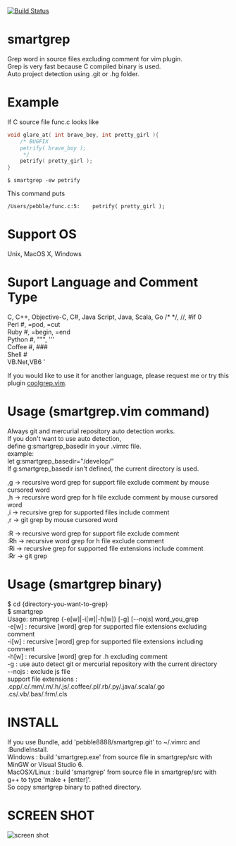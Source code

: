 [![Build Status](https://travis-ci.org/pebble8888/smartgrep.svg?branch=master)](https://travis-ci.org/pebble8888/smartgrep)

smartgrep
=======

Grep word in source files excluding comment for vim plugin.  
Grep is very fast because C compiled binary is used.  
Auto project detection using .git or .hg folder.  

Example
=======
If C source file func.c looks like
```c
void glare_at( int brave_boy, int pretty_girl ){
    /* BUGFIX
    petrify( brave_boy );
     */
    petrify( pretty_girl );
}
```
```
$ smartgrep -ew petrify
```
This command puts
```
/Users/pebble/func.c:5:    petrify( pretty_girl );
```
Support OS
=======
Unix, MacOS X, Windows

Suport Language and Comment Type
=======
C, C++, Objective-C, C#, Java Script, Java, Scala, Go   /* */, //, #if 0  
Perl        #, =pod, =cut  
Ruby 	    #, =begin, =end  
Python      #, """, '''  
Coffee      #, ###  
Shell       #  
VB.Net,VB6  '  
   
If you would like to use it for another language, please request me or try this plugin [coolgrep.vim](https://github.com/tyru/coolgrep.vim).  
  
Usage (smartgrep.vim command)
=======
Always git and mercurial repository auto detection works.  
If you don't want to use auto detection,  
define g:smartgrep_basedir in your .vimrc file.  
    example:  
        let g:smartgrep_basedir="/develop/"  
If g:smartgrep_basedir isn't defined, the current directory is used.  
  
,g   -> recursive word grep for support file exclude comment by mouse cursored word  
,h   -> recursive word grep for h file exclude comment by mouse cursored word  
,i   -> recursive grep for supported files include comment  
,r   -> git grep by mouse cursored word  

:R   -> recursive word grep for support file exclude comment  
:Rh  -> recursive word grep for h file exclude comment  
:Ri  -> recursive grep for supported file extensions include comment  
:Rr  -> git grep  
  
Usage (smartgrep binary)
=======
$ cd {directory-you-want-to-grep}  
$ smartgrep  
Usage: smartgrep {-e[w]|-i[w]|-h[w]} [-g] [--nojs] word_you_grep  
  -e[w] : recursive [word] grep for supported file extensions excluding comment  
  -i[w] : recursive [word] grep for supported file extensions including comment  
  -h[w] : recursive [word] grep for .h excluding comment  
  -g : use auto detect git or mercurial repository with the current directory  
  --nojs : exclude js file  
  support file extensions : .cpp/.c/.mm/.m/.h/.js/.coffee/.pl/.rb/.py/.java/.scala/.go  
                            .cs/.vb/.bas/.frm/.cls  

INSTALL
=======
If you use Bundle, add 'pebble8888/smartgrep.git' to ~/.vimrc and :BundleInstall.  
Windows : build 'smartgrep.exe' from source file in smartgrep/src with MinGW or Visual Studio 6.  
MacOSX/Linux : build 'smartgrep' from source file in smartgrep/src with g++ to type 'make + [enter]'.  
So copy smartgrep binary to pathed directory.  

SCREEN SHOT
=======
![screen shot](https://raw.github.com/pebble8888/smartgrep/master/smartgrep_screenshot.png)
